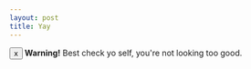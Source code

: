 ```yaml
---
layout: post
title: Yay
---
```

<div class="alert">
  <button type="button" class="close" data-dismiss="alert">x</button>
    <strong>Warning!</strong> Best check yo self, you're not looking too good.
</div>
